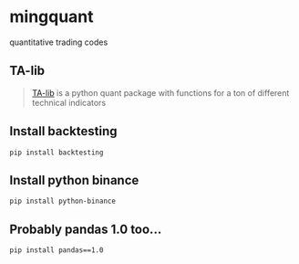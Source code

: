 # mingquant
quantitative trading codes

## TA-lib 

> [TA-lib](http://mrjbq7.github.io/ta-lib/) is a python quant package with functions for a ton of different technical indicators

## Install backtesting

```pip install backtesting```

## Install python binance 

```pip install python-binance```

## Probably pandas 1.0 too...

```pip install pandas==1.0```

